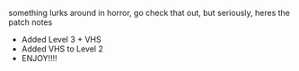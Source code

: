 something lurks around in horror, go check that out, but seriously, heres the patch notes
- Added Level 3 + VHS
- Added VHS to Level 2
- ENJOY!!!!
